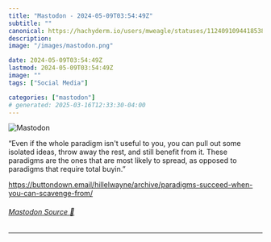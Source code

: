 ```yaml
---
title: "Mastodon - 2024-05-09T03:54:49Z"
subtitle: ""
canonical: https://hachyderm.io/users/mweagle/statuses/112409109441853896
description:
image: "/images/mastodon.png"

date: 2024-05-09T03:54:49Z
lastmod: 2024-05-09T03:54:49Z
image: ""
tags: ["Social Media"]

categories: ["mastodon"]
# generated: 2025-03-16T12:33:30-04:00
---
```

![Mastodon](/images/mastodon.png)

<p>“Even if the whole paradigm isn&#39;t useful to you, you can pull out some isolated ideas, throw away the rest, and still benefit from it. These paradigms are the ones that are most likely to spread, as opposed to paradigms that require total buyin.”</p><p><a href="https://buttondown.email/hillelwayne/archive/paradigms-succeed-when-you-can-scavenge-from/" target="_blank" rel="nofollow noopener noreferrer" translate="no"><span class="invisible">https://</span><span class="ellipsis">buttondown.email/hillelwayne/a</span><span class="invisible">rchive/paradigms-succeed-when-you-can-scavenge-from/</span></a></p>


###### [Mastodon Source 🐘](https://hachyderm.io/@mweagle/112409109441853896)

___

